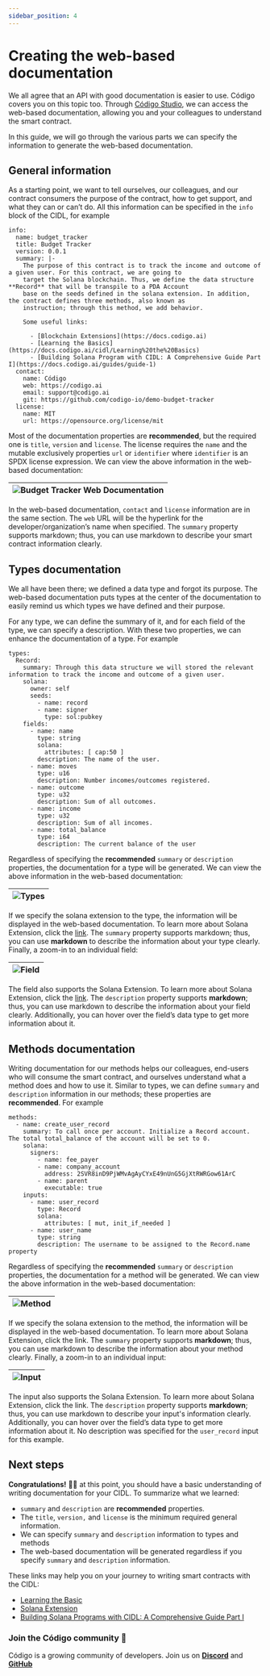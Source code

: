 ```yaml
---
sidebar_position: 4
---
```


#  Creating the web-based documentation	
We all agree that an API with good documentation is easier to use. Código covers you on this topic too. Through [Código Studio](https://studio.codigo.ai), we can access the web-based documentation, allowing you and your colleagues to understand the smart contract.

In this guide, we will go through the various parts we can specify the information to generate the web-based documentation.

## General information

As a starting point, we want to tell ourselves, our colleagues, and our contract consumers the purpose of the contract, how to get support, and what they can or can’t do. All this information can be specified in the `info` block of the CIDL, for example

```
info:
  name: budget_tracker
  title: Budget Tracker
  version: 0.0.1
  summary: |-
    The purpose of this contract is to track the income and outcome of a given user. For this contract, we are going to 
    target the Solana blockchain. Thus, we define the data structure **Record** that will be transpile to a PDA Account 
    base on the seeds defined in the solana extension. In addition, the contract defines three methods, also known as 
    instruction; through this method, we add behavior.
    
    Some useful links:
    
      - [Blockchain Extensions](https://docs.codigo.ai)
      - [Learning the Basics](https://docs.codigo.ai/cidl/Learning%20the%20Basics)
      - [Building Solana Program with CIDL: A Comprehensive Guide Part I](https://docs.codigo.ai/guides/guide-1)
  contact:
    name: Código
    web: https://codigo.ai
    email: support@codigo.ai
    git: https://github.com/codigo-io/demo-budget-tracker
  license:
    name: MIT
    url: https://opensource.org/license/mit
```

Most of the documentation properties are **recommended**, but the required one is `title`, `version` and `license`. The license requires the `name` and the mutable exclusively properties `url` or `identifier` where `identifier` is an SPDX license expression. We can view the above information in the web-based documentation:

| ![Budget Tracker Web Documentation](../../static/img/Budget%20Tracker%20Web%20Documentation.png) |
| :----------------------------------------------------------------------------------------------- |

In the web-based documentation, `contact` and `license` information are in the same section. The `web` URL will be the hyperlink for the developer/organization’s name when specified. The `summary` property supports markdown; thus, you can use markdown to describe your smart contract information clearly. 

## Types documentation
We all have been there; we defined a data type and forgot its purpose. The web-based documentation puts types at the center of the documentation to easily remind us which types we have defined and their purpose. 

For any type, we can define the summary of it, and for each field of the type, we can specify a description. With these two properties, we can enhance the documentation of a type. For example

```
types:
  Record:
    summary: Through this data structure we will stored the relevant information to track the income and outcome of a given user.
    solana:
      owner: self
      seeds:
        - name: record
        - name: signer
          type: sol:pubkey
    fields:
      - name: name
        type: string
        solana:
          attributes: [ cap:50 ]
        description: The name of the user.
      - name: moves
        type: u16
        description: Number incomes/outcomes registered.
      - name: outcome
        type: u32
        description: Sum of all outcomes.
      - name: income
        type: u32
        description: Sum of all incomes.
      - name: total_balance
        type: i64
        description: The current balance of the user
```

Regardless of specifying the **recommended** `summary` or `description` properties, the documentation for a type will be generated. We can view the above information in the web-based documentation:

| ![Types](../../static/img/Types%20web%20documentation.png) |
| :--------------------------------------------------------- |

If we specify the solana extension to the type, the information will be displayed in the web-based documentation. To learn more about Solana Extension, click the [link](#). The `summary` property supports markdown; thus, you can use **markdown** to describe the information about your type clearly. Finally, a zoom-in to an individual field:

| ![Field](../../static/img/Field%20web%20documentation.png) |
| :--------------------------------------------------------- |

The field also supports the Solana Extension. To learn more about Solana Extension, click the [link](#). The `description` property supports **markdown**; thus, you can use markdown to describe the information about your field clearly. Additionally, you can hover over the field’s data type to get more information about it.

## Methods documentation

Writing documentation for our methods helps our colleagues, end-users who will consume the smart contract, and ourselves understand what a method does and how to use it. Similar to types, we can define `summary` and `description` information in our methods; these properties are **recommended**. For example

```
methods:
  - name: create_user_record
    summary: To call once per account. Initialize a Record account. The total total_balance of the account will be set to 0.
    solana:
      signers:
        - name: fee_payer
        - name: company_account
          address: 2SVR8inD9PjWMvAgAyCYxE49nUnG5GjXtRWRGow61ArC
        - name: parent
          executable: true
    inputs:
      - name: user_record
        type: Record
        solana:
          attributes: [ mut, init_if_needed ]
      - name: user_name
        type: string
        description: The username to be assigned to the Record.name property
```

Regardless of specifying the **recommended** `summary` or `description` properties, the documentation for a method will be generated. We can view the above information in the web-based documentation:

| ![Method](../../static/img/Methods%20web%20documentation.png) |
| :------------------------------------------------------------ |

If we specify the solana extension to the method, the information will be displayed in the web-based documentation. To learn more about Solana Extension, click the link. The `summary` property supports **markdown**; thus, you can use markdown to describe the information about your method clearly. Finally, a zoom-in to an individual input:

| ![Input](../../static/img/Input%20web%20documentation.png) |
| :--------------------------------------------------------- |

The input also supports the Solana Extension. To learn more about Solana Extension, click the link. The `description` property supports **markdown**; thus, you can use markdown to describe your input's information clearly. Additionally, you can hover over the field’s data type to get more information about it. No description was specified for the `user_record` input for this example.

## Next steps
**Congratulations!** 🎉👏 at this point, you should have a basic understanding of writing documentation for your CIDL. To summarize what we learned:

- `summary` and `description` are **recommended** properties.
- The `title`, `version,` and `license` is the minimum required general information.
- We can specify `summary` and `description` information to types and methods
- The web-based documentation will be generated regardless if you specify `summary` and `description` information.

These links may help you on your journey to writing smart contracts with the CIDL:
- [Learning the Basic](#)
- [Solana Extension](#)
- [Building Solana Programs with CIDL: A Comprehensive Guide Part I](#)

### Join the Código community 💚
Código is a growing community of developers. Join us on **[Discord](https://docs.google.com/forms/d/e/1FAIpQLSdSG0OgJ5xuwwU7JiSGBdn01L3ID68qNCd2HAnFSztXVYKmBg/viewform)** and **[GitHub](https://docs.google.com/forms/d/e/1FAIpQLSdGDGH4bwQf5dX3-uFCYeRKzIGbd5dVEPxHKQPTt63bBVVcVQ/viewform)** 

